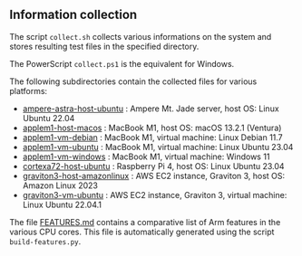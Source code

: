 ## Information collection

The script `collect.sh` collects various informations on the system
and stores resulting test files in the specified directory.

The PowerScript `collect.ps1` is the equivalent for Windows.

The following subdirectories contain the collected files for various platforms:

- [ampere-astra-host-ubuntu](ampere-astra-host-ubuntu) : Ampere Mt. Jade server, host OS: Linux Ubuntu 22.04
- [applem1-host-macos](applem1-host-macos) :  MacBook M1, host OS: macOS 13.2.1 (Ventura)
- [applem1-vm-debian](applem1-vm-debian) : MacBook M1, virtual machine: Linux Debian 11.7
- [applem1-vm-ubuntu](applem1-vm-ubuntu) : MacBook M1, virtual machine: Linux Ubuntu 23.04
- [applem1-vm-windows](applem1-vm-windows) : MacBook M1, virtual machine: Windows 11
- [cortexa72-host-ubuntu](cortexa72-host-ubuntu) : Raspberry Pi 4, host OS: Linux Ubuntu 23.04
- [graviton3-host-amazonlinux](graviton3-host-amazonlinux) : AWS EC2 instance, Graviton 3, host OS: Amazon Linux 2023
- [graviton3-vm-ubuntu](graviton3-vm-ubuntu) : AWS EC2 instance, Graviton 3, virtual machine: Linux Ubuntu 22.04.1

The file [FEATURES.md](FEATURES.md) contains a comparative list of Arm
features in the various CPU cores. This file is automatically generated
using the script `build-features.py`.
